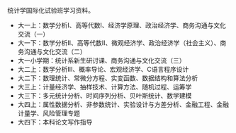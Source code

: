 统计学国际化试验班学习资料。

- 大一上：数学分析I、高等代数I、经济学原理、政治经济学、商务沟通与文化交流（一）
- 大一下：数学分析II、高等代数II、微观经济学、政治经济学（社会主义）、商务沟通与文化交流（二）
- 大一小学期：统计系新生研讨课、商务沟通与文化交流（三）
- 大二上：数学分析III、概率导论、宏观经济学、C语言程序设计
- 大二下：数理统计、常微分方程、实变函数、数据结构和算法分析
- 大三上：计量经济学、抽样技术、计算方法、随机过程、运筹学
- 大三下：多元统计分析、时间序列分析、贝叶斯统计、数学建模
- 大四上：属性数据分析、非参数统计、实验设计与方差分析、金融工程、金融计量学、风险管理专题
- 大四下：本科论文写作指导

